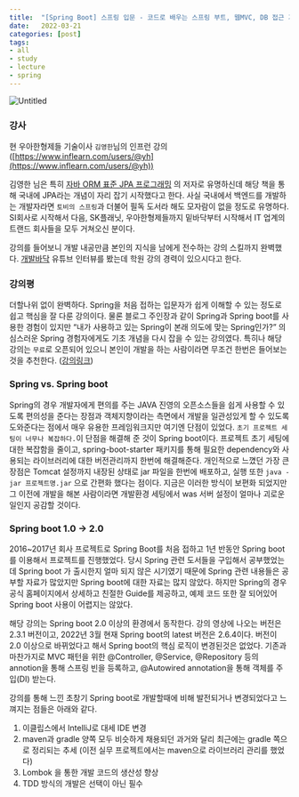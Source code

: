 ```yaml
---
title:  "[Spring Boot] 스프링 입문 - 코드로 배우는 스프링 부트, 웹MVC, DB 접근 기술 (인프런) #1 (강의 소개)"
date:   2022-03-21
categories: [post]
tags:
- all
- study
- lecture
- spring
---
```


![Untitled](https://user-images.githubusercontent.com/6336815/159196894-b73119a8-b8e3-41e8-9737-45ed3eb83395.png)

### 강사

현 우아한형제들 기술이사 `김영한`님의 인프런 강의 ([https://www.inflearn.com/users/@yh](https://www.inflearn.com/users/@yh))

김영한 님은 특히 [자바 ORM 표준 JPA 프로그래밍](http://www.yes24.com/Product/Goods/19040233) 의 저자로 유명하신데 해당 책을 통해 국내에 JPA라는 개념이 자리 잡기 시작했다고 한다. 사실 국내에서 백엔드를 개발하는 개발자라면 `토비의 스프링`과 더불어 필독 도서라 해도 모자람이 없을 정도로 유명하다. SI회사로 시작해서 다음, SK플래닛, 우아한형제들까지 밑바닥부터 시작해서 IT 업계의 트랜드 회사들을 모두 거쳐오신 분이다. 

강의를 들어보니 개발 내공만큼 본인의 지식을 남에게 전수하는 강의 스킬까지 완벽했다. [개발바닥](https://youtu.be/Pb69UQ6f8n0) 유튜브 인터뷰를 봤는데 학원 강의 경력이 있으시다고 한다.

### 강의평

더할나위 없이 완벽하다. Spring을 처음 접하는 입문자가 쉽게 이해할 수 있는 정도로 쉽고 핵심을 잘 다룬 강의이다. 물론 블로그 주인장과 같이 Spring과 Spring boot를 사용한 경험이 있지만 “내가 사용하고 있는 Spring이 본래 의도에 맞는 Spring인가?” 의심스러운 Spring 경험자에게도 기초 개념을 다시 잡을 수 있는 강의였다. 특히나 해당 강의는 `무료`로 오픈되어 있으니 본인이 개발을 하는 사람이라면 무조건 한번은 들어보는 것을 추천한다. ([강의링크](https://www.inflearn.com/course/%EC%8A%A4%ED%94%84%EB%A7%81-%EC%9E%85%EB%AC%B8-%EC%8A%A4%ED%94%84%EB%A7%81%EB%B6%80%ED%8A%B8#))

### Spring vs. Spring boot

Spring의 경우 개발자에게 편의를 주는 JAVA 진영의 오픈소스들을 쉽게 사용할 수 있도록 편의성을 준다는 장점과 객체지향이라는 측면에서 개발을 일관성있게 할 수 있도록 도와준다는 점에서 매우 유용한 프레임워크지만 여기엔 단점이 있었다. `초기 프로젝트 세팅이 너무나 복잡하다.`이 단점을 해결해 준 것이 Spring boot이다. 프로젝트 초기 세팅에 대한 복잡함을 줄이고, spring-boot-starter 패키지를 통해 필요한 dependency와 사용되는 라이브러리에 대한 버전관리까지 한번에 해결해준다. 개인적으로 느꼈던 가장 큰 장점은 Tomcat 설정까지 내장된 상태로 jar 파일을 한번에 배포하고, 실행 또한 `java -jar 프로젝트명.jar` 으로 간편화 했다는 점이다. 지금은 이러한 방식이 보편화 되었지만 그 이전에 개발을 해본 사람이라면 개발환경 세팅에서 was 서버 설정이 얼마나 괴로운 일인지 공감할 것이다.

### Spring boot 1.0 → 2.0

2016~2017년 회사 프로젝트로 Spring Boot를 처음 접하고 1년 반동안 Spring boot를 이용해서 프로젝트를 진행했었다. 당시 Spring 관련 도서들을 구입해서 공부했었는데 Spring boot 가 출시한지 얼마 되지 않은 시기였기 때문에 Spring 관련 내용들은 공부할 자료가 많았지만 Spring boot에 대한 자료는 많지 않았다. 하지만 Spring의 경우 공식 홈페이지에서 상세하고 친절한 Guide를 제공하고, 예제 코드 또한 잘 되어있어 Spring boot 사용이 어렵지는 않았다.

해당 강의는 Spring boot 2.0 이상의 환경에서 동작한다. 강의 영상에 나오는 버전은 2.3.1 버전이고, 2022년 3월 현재 Spring boot의 latest 버전은 2.6.4이다. 버전이 2.0 이상으로 바뀌었다고 해서 Spring boot의 핵심 로직이 변경된것은 없었다. 기존과 마찬가지로 MVC 패턴을 위한 @Controller, @Service, @Repository 등의 annotion을 통해 스프링 빈을 등록하고, @Autowired annotation을 통해 객체를 주입(DI) 받는다.

강의를 통해 느낀 초창기 Spring boot로 개발할때에 비해 발전되거나 변경되었다고 느껴지는 점들은 아래와 같다.

1. 이클립스에서 IntelliJ로 대세 IDE 변경
2. maven과 gradle 양쪽 모두 비슷하게 채용되던 과거와 달리 최근에는 gradle 쪽으로 정리되는 추세 (이전 실무 프로젝트에서는 maven으로 라이브러리 관리를 했었다)
3. Lombok 을 통한 개발 코드의 생산성 향상
4. TDD 방식의 개발은 선택이 아닌 필수